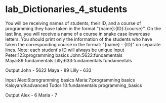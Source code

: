 # lab_Dictionaries_4_students
You will be receiving names of students, their ID, and a course of programming they have taken in the format "{name}:{ID}:{course}". On the last line, you will receive a name of a course in snake case lowercase letters. You should print only the information of the students who have taken the corresponding course in the format: "{name} - {ID}" on separate lines. 
Note: each student's ID will always be unique
Input
Peter:123:programming basics
John:5622:fundamentals
Maya:89:fundamentals
Lilly:633:fundamentals
fundamentals

Output
John - 5622
Maya - 89
Lilly - 633

Input
Alex:6:programming basics
Maria:7:programming basics
Kaloyan:9:advanced
Todor:10:fundamentals
programming_basics

Output
Alex - 6
Maria - 7


